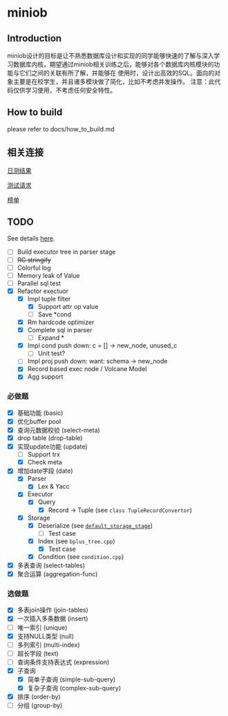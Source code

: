 # miniob

## Introduction
miniob设计的目标是让不熟悉数据库设计和实现的同学能够快速的了解与深入学习数据库内核，期望通过miniob相关训练之后，能够对各个数据库内核模块的功能与它们之间的关联有所了解，并能够在
使用时，设计出高效的SQL。面向的对象主要是在校学生，并且诸多模块做了简化，比如不考虑并发操作。
注意：此代码仅供学习使用，不考虑任何安全特性。

## How to build
please refer to docs/how_to_build.md

## 相关连接

[日测结果](https://open.oceanbase.com/answer)

[测试请求](https://github.com/hnwyllmm/miniob_test/issues/7#issue-comment-box)

[榜单](https://open.oceanbase.com/competition/index)

## TODO

See details [here](./docs/lectures/miniob-topics.md).

- [ ] Build executor tree in parser stage
- [ ] <del>RC stringify</del>
- [ ] Colorful log
- [ ] Memory leak of Value
- [ ] Parallel sql test
- [X] Refactor exectuor
  - [X] Impl tuple filter
    - [X] Support attr op value
    - [ ] Save *cond
  - [X] Rm hardcode optimizer
  - [X] Complete sql in parser
    - [ ] Expand *
  - [X] Impl cond push down: c = [] -> new_node, unused_c
    - [ ] Unit test?
  - [ ] Impl proj push down: want: schema -> new_node
  - [X] Record based exec node / Volcane Model
  - [X] Agg support

### 必做题

- [X] 基础功能 (basic)
- [X] 优化buffer pool
- [X] 查询元数据校验 (select-meta)
- [X] drop table (drop-table)
- [X] 实现update功能 (update)
  - [ ] Support trx
  - [X] Check meta
- [X] 增加date字段 (date)
  - [X] Parser
    - [X] Lex & Yacc
  - [X] Executor
    - [X] Query
      - [X] Record -> Tuple (see `class TupleRecordConvertor`)
  - [X] Storage
    - [X] Deserialize (see [`default_storage_stage`](https://github.com/ccat3z/miniob/blob/cf1e48282549d46c3c181068d1f2c8604194f314/src/observer/storage/default/default_storage_stage.cpp#L289))
      - [ ] Test case
    - [X] Index (see `bplus_tree.cpp`)
      - [X] Test case
    - [X] Condition (see `condition.cpp`)
- [X] 多表查询 (select-tables)
- [X] 聚合运算 (aggregation-func)

### 选做题

- [X] 多表join操作 (join-tables)
- [X] 一次插入多条数据 (insert)
- [ ] 唯一索引 (unique)
- [X] 支持NULL类型 (null)
- [ ] 多列索引 (multi-index)
- [ ] 超长字段 (text)
- [ ] 查询条件支持表达式 (expression)
- [X] 子查询
  - [X] 简单子查询 (simple-sub-query)
  - [X] 复杂子查询 (complex-sub-query)
- [X] 排序 (order-by)
- [ ] 分组 (group-by)